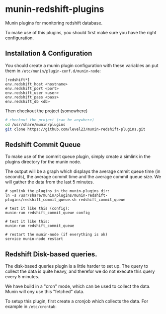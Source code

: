 # munin-redshift-plugins

Munin plugins for monitoring redshift database.

To make use of this plugins, you should first make sure you have the right configuration. 

## Installation & Configuration

You should create a munin plugin configuration with these variables an put them in
`/etc/munin/plugin-conf.d/munin-node`: 

```
[redshift*]
env.redshift_host <hostname>
env.redshift_port <port>
env.redshift_user <user>
env.redshift_pass <pass>
env.redshift_db <db>
```

Then checkout the project (somewhere)

```bash
# checkout the project (can be anywhere)
cd /usr/share/munin/plugins
git clone https://github.com/level23/munin-redshift-plugins.git
```

## Redshift Commit Queue

To make use of the commit queue plugin, simply create a simlink in the plugins directory for the munin node.

The output will be a graph which displays the average cmmit queue time (in seconds), the average commit time and the
average commit queue size. We will gather the data from the last 5 minutes. 

```
# symlink the plugins in the munin-plugins dir:
ln -s /usr/share/munin/plugins/munin-redshift-plugins/redshift_commit_queue.sh redshift_commit_queue

# test it like this (config):
munin-run redshift_commit_queue config 

# test it like this:
munin-run redshift_commit_queue

# restart the munin-node (if everything is ok)
service munin-node restart
```

## Redshift Disk-based queries.

The disk-based queries plugin is a little harder to set up. The query to collect the data is quite heavy, and 
therefor we do not execute this query every 5 minutes. 

We have build in a "cron" mode, which can be used to collect the data. Munin will ony use this "fetched" 
data.

To setup this plugin, first create a cronjob which collects the data. For example in `/etc/crontab`:


 